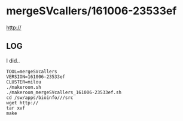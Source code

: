 mergeSVcallers/161006-23533ef
========================

<http://>

LOG
---

I did..

    TOOL=mergeSVcallers
    VERSION=161006-23533ef
    CLUSTER=milou
    ./makeroom.sh
    ./makeroom_mergeSVcallers_161006-23533ef.sh
    cd /sw/apps/bioinfo///src
    wget http://
    tar xvf 
    make

